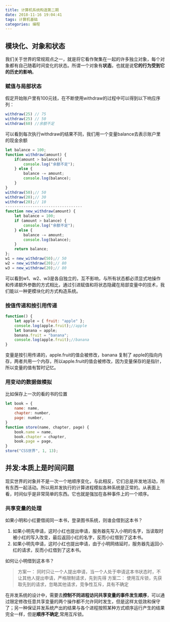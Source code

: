 ```yaml
---
title: 计算机系统构造第二期
date: 2018-11-16 19:04:41
tags: 计算机基础
categories: 编程
---
```

## 模块化、对象和状态

我们关于世界的常规观点之一，就是将它看作聚集在一起的许多独立对象，每个对象都有自己随着时间变化的状态。所谓一个对象有**状态**，也就是说**它的行为受到它的历史的影响**。

### 赋值与局部状态

假定开始账户里有100元钱，在不断使用withdraw的过程中可以得到以下响应序列：

```js
withdraw(25) // 75
withdraw(25) // 50
withdraw(60) //余额不足
```

可以看到每次执行withdraw的结果不同，我们用一个变量balance去表示账户里的现金余额

```js
let balance = 100;
function withdraw(amount) {
    if(amount > balance){
        console.log("余额不足");
    } else {
        balance -= amount;
        console.log(balance);
    }
}
withdraw(50);// 50
withdraw(20);// 30
withdraw(20);// 10
----------------------------------
function new_withdraw(amount) {
    let balance = 100;
    if (amount > balance) {
        console.log("余额不足");
    } else {
        balance -= amount;
        console.log(balance);
    }
    return balance;
};
w1 = new_withdraw(50);// 50
w2 = new_withdraw(20);// 80
w3 = new_withdraw(20);// 80
```

可以看到w1、w2、w3是各自独立的，互不影响，与所有状态都必须显式地操作和传递额外参数的方式相比，通过引进赋值和将状态隐藏在局部变量中的技术，我们能以一种更模块化的方式构造系统。
<!-- more -->
### 按值传递和按引用传递

```js
function() {
    let apple = { fruit: "apple" };
    console.log(apple.fruit);//apple
    let banana = apple;
    banana.fruit = "banana";
    console.log(apple.fruit);//banana
}
```

变量是按引用传递的，apple.fruit的值会被修改，banana 复制了 apple的指向内存，两者共用一个内存，所以apple.fruit的值会被修改，因为变量保存的是指针，所以变量的值有暂时记忆。

### 用变动的数据做模拟

比如保存上一次的看的书的位置

```js
let book = {
    name: name,
    chapter: number,
    page: number,
}
function store(name, chapter, page) {
    book.name = name,
    book.chapter = chapter,
    book.page = page,
}
store("CSS世界", 1, 13);
```

## 并发:本质上是时间问题

现实世界的对象并不是一次一个地顺序变化，与此相反，它们总是并发地活动，所有东西一起活动。所以用并发执行的计算进程模拟各种系统是正常的。从表面上看，时间似乎是非常简单的东西。它也就是强加在各种事件上的一个顺序。

### 共享变量的处理

如果小明和小红要借阅同一本书，登录图书系统，则谁会借到这本书？

1. 如果小明先申请，这时小红也提出申请，服务器先写入小明的名字，当读取时被小红的写入改变，最后返回小红的名字，反而小红借到了这本书。
2. 如果小明先申请，这时小红也提出申请，由于小明网络延时，服务器先返回小红的请求，反而小红借到了这本书。

如何让小明借到这本书？
>方案一： 同时只让一个人提出申请，当一个人处于申请这本书状态时，不让其他人提出申请，严格限制请求，先到先得
>方案二： 使用互斥锁，先获取先到的请求，忽略其他请求，竞争性互斥，具有不确定

在并发系统的设计中，需要去**控制不同进程访问共享变量的事件发生顺序**，可以通过限定修改任意共享变量的两个操作都不允许同时发生，但是这样太低效和保守了；另一种保证并发系统产出的结果与各个进程按照某种方式顺序运行产生的结果完全一样，但是**顺序不确定**,常用互斥锁。

